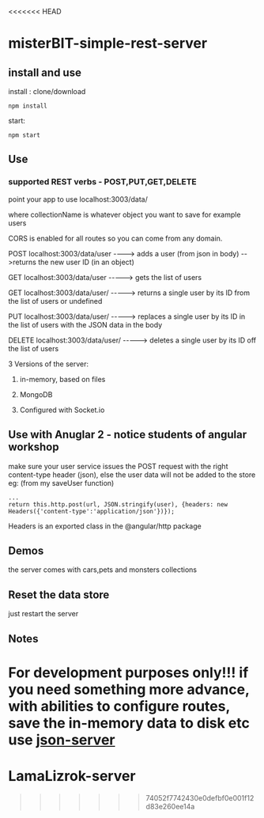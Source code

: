 <<<<<<< HEAD
# misterBIT-simple-rest-server

## install and use
install : clone/download 
 
````
npm install
````
start:   
````
npm start
````
 
 
## Use

### supported REST verbs - POST,PUT,GET,DELETE

point your app to use localhost:3003/data/<collectionName>

where collectionName is whatever object you want to save for example users

CORS is enabled for all routes so you can come from any domain.

POST localhost:3003/data/user ----> adds a user (from json in body) -->returns the new user ID (in an object)
 
GET localhost:3003/data/user -----> gets the list of users

GET localhost:3003/data/user/<id> -----> returns a single user by its ID from the list of users or undefined

PUT localhost:3003/data/user/<id> -----> replaces a single user by its ID in the list of users with the JSON data in the body

DELETE localhost:3003/data/user/<id> -----> deletes a single user by its ID off the list of users

3 Versions of the server:

1.  in-memory, based on files

2.  MongoDB

3.  Configured with Socket.io



## Use with Anuglar 2 - notice students of angular workshop

make sure your user service issues the POST request with the right content-type header (json), else the user data will not be added to the store
eg: (from my saveUser function)
```
...
return this.http.post(url, JSON.stringify(user), {headers: new Headers({'content-type':'application/json'})});
```

Headers is an exported class in the @angular/http package

## Demos

the server comes with cars,pets and monsters collections

## Reset the data store

just restart the server

## Notes 

For development purposes only!!!
if you need something more advance, with abilities to configure routes, save the in-memory data to disk etc use [json-server](https://www.npmjs.com/package/json-server)
=======
# LamaLizrok-server
>>>>>>> 74052f7742430e0defbf0e001f12d83e260ee14a
